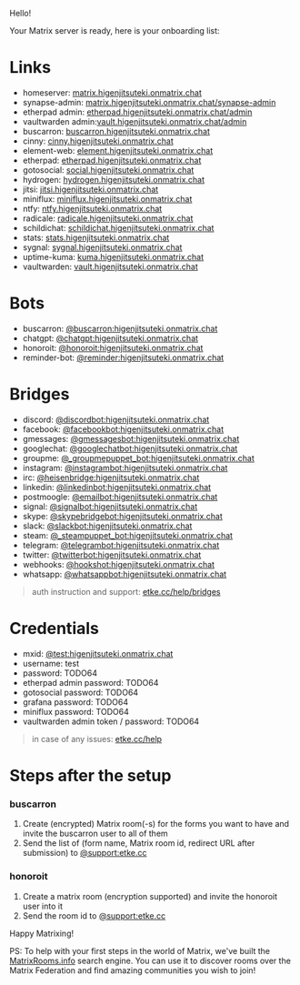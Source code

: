 Hello!

Your Matrix server is ready, here is your onboarding list:

# Links

* homeserver: [matrix.higenjitsuteki.onmatrix.chat](https://matrix.higenjitsuteki.onmatrix.chat)
* synapse-admin: [matrix.higenjitsuteki.onmatrix.chat/synapse-admin](https://matrix.higenjitsuteki.onmatrix.chat/synapse-admin)
* etherpad admin: [etherpad.higenjitsuteki.onmatrix.chat/admin](https://etherpad.higenjitsuteki.onmatrix.chat/admin)
* vaultwarden admin:[vault.higenjitsuteki.onmatrix.chat/admin](https://vault.higenjitsuteki.onmatrix.chat/admin)
* buscarron: [buscarron.higenjitsuteki.onmatrix.chat](https://buscarron.higenjitsuteki.onmatrix.chat)
* cinny: [cinny.higenjitsuteki.onmatrix.chat](https://cinny.higenjitsuteki.onmatrix.chat)
* element-web: [element.higenjitsuteki.onmatrix.chat](https://element.higenjitsuteki.onmatrix.chat)
* etherpad: [etherpad.higenjitsuteki.onmatrix.chat](https://etherpad.higenjitsuteki.onmatrix.chat)
* gotosocial: [social.higenjitsuteki.onmatrix.chat](https://social.higenjitsuteki.onmatrix.chat)
* hydrogen: [hydrogen.higenjitsuteki.onmatrix.chat](https://hydrogen.higenjitsuteki.onmatrix.chat)
* jitsi: [jitsi.higenjitsuteki.onmatrix.chat](https://jitsi.higenjitsuteki.onmatrix.chat)
* miniflux: [miniflux.higenjitsuteki.onmatrix.chat](https://miniflux.higenjitsuteki.onmatrix.chat)
* ntfy: [ntfy.higenjitsuteki.onmatrix.chat](https://ntfy.higenjitsuteki.onmatrix.chat)
* radicale: [radicale.higenjitsuteki.onmatrix.chat](https://radicale.higenjitsuteki.onmatrix.chat)
* schildichat: [schildichat.higenjitsuteki.onmatrix.chat](https://schildichat.higenjitsuteki.onmatrix.chat)
* stats: [stats.higenjitsuteki.onmatrix.chat](https://stats.higenjitsuteki.onmatrix.chat)
* sygnal: [sygnal.higenjitsuteki.onmatrix.chat](https://sygnal.higenjitsuteki.onmatrix.chat)
* uptime-kuma: [kuma.higenjitsuteki.onmatrix.chat](https://kuma.higenjitsuteki.onmatrix.chat)
* vaultwarden: [vault.higenjitsuteki.onmatrix.chat](https://vault.higenjitsuteki.onmatrix.chat)


# Bots

* buscarron: [@buscarron:higenjitsuteki.onmatrix.chat](https://matrix.to/#/@buscarron:higenjitsuteki.onmatrix.chat)
* chatgpt: [@chatgpt:higenjitsuteki.onmatrix.chat](https://matrix.to/#/@chatgpt:higenjitsuteki.onmatrix.chat)
* honoroit: [@honoroit:higenjitsuteki.onmatrix.chat](https://matrix.to/#/@honoroit:higenjitsuteki.onmatrix.chat)
* reminder-bot: [@reminder:higenjitsuteki.onmatrix.chat](https://matrix.to/#/@reminder:higenjitsuteki.onmatrix.chat)


# Bridges

* discord: [@discordbot:higenjitsuteki.onmatrix.chat](https://matrix.to/#/@discordbot:higenjitsuteki.onmatrix.chat)
* facebook: [@facebookbot:higenjitsuteki.onmatrix.chat](https://matrix.to/#/@facebookbot:higenjitsuteki.onmatrix.chat)
* gmessages: [@gmessagesbot:higenjitsuteki.onmatrix.chat](https://matrix.to/#/@gmessagesbot:higenjitsuteki.onmatrix.chat)
* googlechat: [@googlechatbot:higenjitsuteki.onmatrix.chat](https://matrix.to/#/@googlechatbot:higenjitsuteki.onmatrix.chat)
* groupme: [@_groupmepuppet_bot:higenjitsuteki.onmatrix.chat](https://matrix.to/#/@_groupmepuppet_bot:higenjitsuteki.onmatrix.chat)
* instagram: [@instagrambot:higenjitsuteki.onmatrix.chat](https://matrix.to/#/@instagrambot:higenjitsuteki.onmatrix.chat)
* irc: [@heisenbridge:higenjitsuteki.onmatrix.chat](https://matrix.to/#/@heisenbridge:higenjitsuteki.onmatrix.chat)
* linkedin: [@linkedinbot:higenjitsuteki.onmatrix.chat](https://matrix.to/#/@linkedinbot:higenjitsuteki.onmatrix.chat)
* postmoogle: [@emailbot:higenjitsuteki.onmatrix.chat](https://matrix.to/#/@emailbot:higenjitsuteki.onmatrix.chat)
* signal: [@signalbot:higenjitsuteki.onmatrix.chat](https://matrix.to/#/@signalbot:higenjitsuteki.onmatrix.chat)
* skype: [@skypebridgebot:higenjitsuteki.onmatrix.chat](https://matrix.to/#/@skypebridgebot:higenjitsuteki.onmatrix.chat)
* slack: [@slackbot:higenjitsuteki.onmatrix.chat](https://matrix.to/#/@slackbot:higenjitsuteki.onmatrix.chat)
* steam: [@_steampuppet_bot:higenjitsuteki.onmatrix.chat](https://matrix.to/#/@_steampuppet_bot:higenjitsuteki.onmatrix.chat)
* telegram: [@telegrambot:higenjitsuteki.onmatrix.chat](https://matrix.to/#/@telegrambot:higenjitsuteki.onmatrix.chat)
* twitter: [@twitterbot:higenjitsuteki.onmatrix.chat](https://matrix.to/#/@twitterbot:higenjitsuteki.onmatrix.chat)
* webhooks: [@hookshot:higenjitsuteki.onmatrix.chat](https://matrix.to/#/@hookshot:higenjitsuteki.onmatrix.chat)
* whatsapp: [@whatsappbot:higenjitsuteki.onmatrix.chat](https://matrix.to/#/@whatsappbot:higenjitsuteki.onmatrix.chat)


> auth instruction and support: [etke.cc/help/bridges](https://etke.cc/help/bridges)

# Credentials

* mxid: [@test:higenjitsuteki.onmatrix.chat](https://matrix.to/#/@test:higenjitsuteki.onmatrix.chat)
* username: test
* password: TODO64
* etherpad admin password: TODO64
* gotosocial password: TODO64
* grafana password: TODO64
* miniflux password: TODO64
* vaultwarden admin token / password: TODO64


> in case of any issues: [etke.cc/help](https://etke.cc/help)

# Steps after the setup

### buscarron

1. Create (encrypted) Matrix room(-s) for the forms you want to have and invite the buscarron user to all of them
2. Send the list of (form name, Matrix room id, redirect URL after submission) to [@support:etke.cc](https://matrix.to/#/@support:etke.cc)

### honoroit

1. Create a matrix room (encryption supported) and invite the honoroit user into it
2. Send the room id to [@support:etke.cc](https://matrix.to/#/@support:etke.cc)

Happy Matrixing!

PS: To help with your first steps in the world of Matrix, we've built the [MatrixRooms.info](https://MatrixRooms.info) search engine. You can use it to discover rooms over the Matrix Federation and find amazing communities you wish to join!

